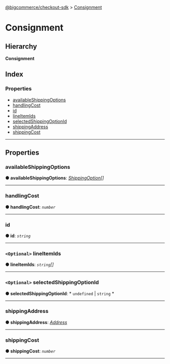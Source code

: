 [@bigcommerce/checkout-sdk](../README.md) > [Consignment](../interfaces/consignment.md)

# Consignment

## Hierarchy

**Consignment**

## Index

### Properties

* [availableShippingOptions](consignment.md#availableshippingoptions)
* [handlingCost](consignment.md#handlingcost)
* [id](consignment.md#id)
* [lineItemIds](consignment.md#lineitemids)
* [selectedShippingOptionId](consignment.md#selectedshippingoptionid)
* [shippingAddress](consignment.md#shippingaddress)
* [shippingCost](consignment.md#shippingcost)

---

## Properties

<a id="availableshippingoptions"></a>

###  availableShippingOptions

**● availableShippingOptions**: *[ShippingOption](shippingoption.md)[]*

___
<a id="handlingcost"></a>

###  handlingCost

**● handlingCost**: *`number`*

___
<a id="id"></a>

###  id

**● id**: *`string`*

___
<a id="lineitemids"></a>

### `<Optional>` lineItemIds

**● lineItemIds**: *`string`[]*

___
<a id="selectedshippingoptionid"></a>

### `<Optional>` selectedShippingOptionId

**● selectedShippingOptionId**: * `undefined` &#124; `string`
*

___
<a id="shippingaddress"></a>

###  shippingAddress

**● shippingAddress**: *[Address](address.md)*

___
<a id="shippingcost"></a>

###  shippingCost

**● shippingCost**: *`number`*

___

